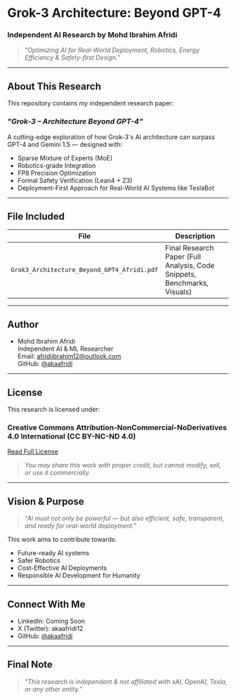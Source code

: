 # Grok-3 Architecture: Beyond GPT-4  
### Independent AI Research by Mohd Ibrahim Afridi  

> *"Optimizing AI for Real-World Deployment, Robotics, Energy Efficiency & Safety-first Design."*

---

## About This Research

This repository contains my independent research paper:
### *"Grok-3 – Architecture Beyond GPT-4"*

A cutting-edge exploration of how Grok-3's AI architecture can surpass GPT-4 and Gemini 1.5 — designed with:
- Sparse Mixture of Experts (MoE)
- Robotics-grade Integration
- FP8 Precision Optimization
- Formal Safety Verification (Lean4 + Z3)
- Deployment-First Approach for Real-World AI Systems like TeslaBot

---

## File Included
| File | Description |
|------|-------------|
| `Grok3_Architecture_Beyond_GPT4_Afridi.pdf` | Final Research Paper (Full Analysis, Code Snippets, Benchmarks, Visuals)

---

## Author
- Mohd Ibrahim Afridi  
Independent AI & ML Researcher  
Email: afridiibrahim12@outlook.com  
GitHub: [@akaafridi](https://github.com/akaafridi)  

---

## License
This research is licensed under:  
### Creative Commons Attribution-NonCommercial-NoDerivatives 4.0 International (CC BY-NC-ND 4.0)  
[Read Full License](https://creativecommons.org/licenses/by-nc-nd/4.0/)

> *You may share this work with proper credit, but cannot modify, sell, or use it commercially.*

---

## Vision & Purpose

> *"AI must not only be powerful — but also efficient, safe, transparent, and ready for real-world deployment."*

This work aims to contribute towards:
- Future-ready AI systems
- Safer Robotics
- Cost-Effective AI Deployments
- Responsible AI Development for Humanity

---

## Connect With Me
- LinkedIn: Coming Soon  
- X (Twitter): akaafridi12
- GitHub: [@akaafridi](https://github.com/akaafridi)



---

## Final Note

> *"This research is independent & not affiliated with xAI, OpenAI, Tesla, or any other entity."*  

